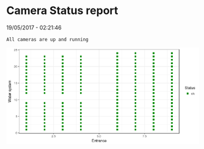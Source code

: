 Camera Status report
================
19/05/2017 - 02:21:46

    All cameras are up and running

![](camreport_files/figure-markdown_github/unnamed-chunk-2-1.png)
